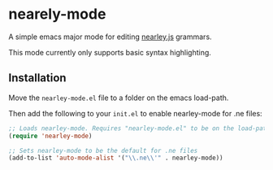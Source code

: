 # nearely-mode
A simple emacs major mode for editing [nearley.js](https://nearley.js.org) grammars.

This mode currently only supports basic syntax highlighting.

## Installation

Move the `nearley-mode.el` file to a folder on the emacs load-path.

Then add the following to your `init.el` to enable nearley-mode for .ne files:

```lisp
;; Loads nearley-mode. Requires "nearley-mode.el" to be on the load-path.
(require 'nearley-mode)

;; Sets nearley-mode to be the default for .ne files
(add-to-list 'auto-mode-alist '("\\.ne\\'" . nearley-mode))
```

